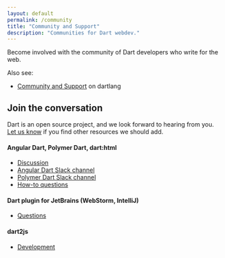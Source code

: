```yaml
---
layout: default
permalink: /community
title: "Community and Support"
description: "Communities for Dart webdev."
---
```


Become involved with the community of Dart developers who write for the web.

Also see:

* [Community and Support]({{site.dartlang}}/community/) on dartlang

## Join the conversation

Dart is an open source project, and we look forward to hearing from you.
<a href="https://github.com/dart-lang/site-webdev/issues/new?title=Bad%20URL&body=URL%3A%20%0AExpected%20page%3A%20" target="_blank">Let us know</a>
if you find other resources we should add.

#### Angular Dart, Polymer Dart, dart:html

* [Discussion](https://groups.google.com/a/dartlang.org/d/forum/web)
* [Angular Dart Slack channel](https://dartlang.slack.com/messages/angular2/)
* [Polymer Dart Slack channel](https://dartlang.slack.com/messages/polymer/)
* [How-to questions](http://stackoverflow.com/tags/dart-polymer)

#### Dart plugin for JetBrains (WebStorm, IntelliJ)

* [Questions](https://groups.google.com/a/dartlang.org/d/forum/jetbrains-dart-plugin-discuss)

#### dart2js

* [Development](https://groups.google.com/a/dartlang.org/d/forum/compiler-dev)

